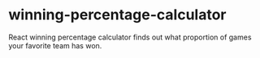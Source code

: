 # winning-percentage-calculator
React winning percentage calculator finds out what proportion of games your favorite team has won.

